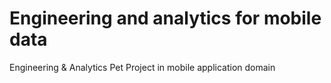 # Engineering and analytics for mobile data

Engineering & Analytics Pet Project in mobile application domain
